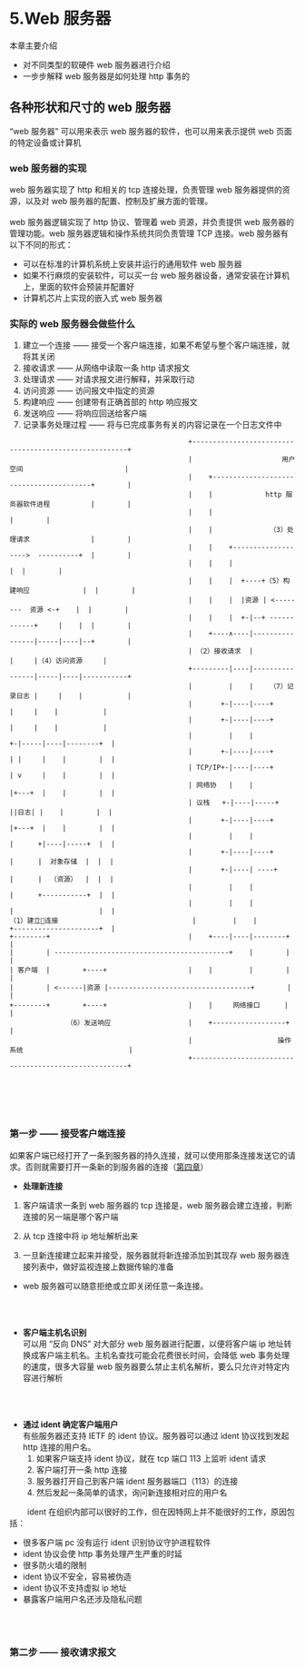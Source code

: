 # 5.Web 服务器
本章主要介绍

- 对不同类型的软硬件 web 服务器进行介绍
- 一步步解释 web 服务器是如何处理 http 事务的

## 各种形状和尺寸的 web 服务器
“web 服务器” 可以用来表示 web 服务器的软件，也可以用来表示提供 web 页面的特定设备或计算机
### web 服务器的实现
web 服务器实现了 http 和相关的 tcp 连接处理，负责管理 web 服务器提供的资源，以及对 web 服务器的配置、控制及扩展方面的管理。
<br><br>
web 服务器逻辑实现了 http 协议、管理着 web 资源，并负责提供 web 服务器的管理功能。web 服务器逻辑和操作系统共同负责管理 TCP 连接。web 服务器有以下不同的形式：
+ 可以在标准的计算机系统上安装并运行的通用软件 web 服务器
+ 如果不行麻烦的安装软件，可以买一台 web 服务器设备，通常安装在计算机上，里面的软件会预装并配置好
+ 计算机芯片上实现的嵌入式 web 服务器


### 实际的 web 服务器会做些什么
  1. 建立一个连接 —— 接受一个客户端连接，如果不希望与整个客户端连接，就将其关闭
  2. 接收请求 —— 从网络中读取一条 http 请求报文
  3. 处理请求 —— 对请求报文进行解释，并采取行动
  4. 访问资源 —— 访问报文中指定的资源
  5. 构建响应 —— 创建带有正确首部的 http 响应报文
  6. 发送响应 —— 将响应回送给客户端
  7. 记录事务处理过程 —— 将与已完成事务有关的内容记录在一个日志文件中
   
```
                                            +------------------------------------------------------+
                                            |                      用户空间                         |
                                            |    +----------------------------------------+        |
                                            |    |             http 服务器软件进程          |        |
                                            |    |                                        |        |
                                            |    |              （3）处理请求               |        |
                                            |    |    +------------------->  ----------+  |        |
                                            |    |    |                                |  |        |
                                            |    |    |  +----+（5）构建响应             |  |        |
                                            |    |    |  |资源 | <--------  资源 <-+    |  |        |
                                            |    |    |  +-|--+ ------------+     |    |  |        |
                                            |    +----∧----|----------------|-----|----|--+        |
                                            | （2）接收请求  |                |     |（4）访问资源     |
                                            +---------|----|----------------|-----|----|-----------+
                                            |         |    |    （7）记录日志 |     |    |           |
                                            |       +-|----|----+           |     |    |           |
                                            |       +-|----|----+           |     |    |           |
                                            |         |    |              +-|-----|----|--------+  | 
                                            |       +-|----|----+         | |     |    |        |  |
                                            | TCP/IP+-|----|----+         | v     |    |        |  |
                                            | 网络协   |    |              |+---+  |    |        |  |
                                            | 议栈   +-|----|-----+        ||日志| |    |        |  |
                                            |       +-|----|----+         |+---+  |    |        |  |
                                            |         |    |              |      +|----|-----+  |  |
                                            |       +-|----|----+         |      |  对象存储  |  |  |
                                            |       +-|----| ----+        |      |  （资源）  |  |  |
                                            |         |    |              |      +-----------+  |  |
                                            |         |    |              |                     |  |
（1）建立连接                                 |         |    |              +---------------------+  |
+--------+                                  |    +----|----|--------+                              |
|        | -------------------------------------------+    |        |                              |
| 客户端  |        +----+                    |    |         |        |                              |
|        | <------|资源 |-----------------------------------+        |                              |
+--------+        +----+                    |    |     网络接口      |                              |
              （6）发送响应                   |    +------------------+                              |
                                            |                     操作系统                          |
                                            +------------------------------------------------------+
                                          
                                                    
```

<br><br>
### 第一步 —— 接受客户端连接
如果客户端已经打开了一条到服务器的持久连接，就可以使用那条连接发送它的请求。否则就需要打开一条新的到服务器的连接（[第四章](../first_part/chapter_four.md)）

+ **处理新连接**<br>
1. 客户端请求一条到 web 服务器的 tcp 连接是，web 服务器会建立连接，判断连接的另一端是哪个客户端
   
2. 从 tcp 连接中将 ip 地址解析出来
  
3. 一旦新连接建立起来并接受，服务器就将新连接添加到其现存 web 服务器连接列表中，做好监视连接上数据传输的准备

+ web 服务器可以随意拒绝或立即关闭任意一条连接。
  

<br><br>
+ **客户端主机名识别**<br>
可以用 “反向 DNS” 对大部分 web 服务器进行配置，以便将客户端 ip 地址转换成客户端主机名。主机名查找可能会花费很长时间，会降低 web 事务处理的速度，很多大容量 web 服务器要么禁止主机名解析，要么只允许对特定内容进行解析


<br><br>
+ **通过 ident 确定客户端用户**<br>
有些服务器还支持 IETF 的 ident 协议。服务器可以通过 ident 协议找到发起 http 连接的用户名。
  1. 如果客户端支持 ident 协议，就在 tcp 端口 113 上监听 ident 请求
  2. 客户端打开一条 http 连接
  3. 服务器打开自己到客户端 ident 服务器端口（113）的连接
  4. 然后发起一条简单的请求，询问新连接相对应的用户名
   
&nbsp;&nbsp;&nbsp;&nbsp;&nbsp;&nbsp;&nbsp;
ident 在组织内部可以很好的工作，但在因特网上并不能很好的工作，原因包括：
  + 很多客户端 pc 没有运行 ident 识别协议守护进程软件
  + ident 协议会使 http 事务处理产生严重的时延
  + 很多防火墙的限制
  + ident 协议不安全，容易被伪造
  + ident 协议不支持虚拟 ip 地址
  + 暴露客户端用户名还涉及隐私问题
  

<br><br>
### 第二步 —— 接收请求报文
